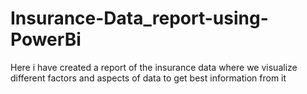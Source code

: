 # Insurance-Data_report-using-PowerBi
Here i have created a report of the insurance data where we visualize different factors and aspects of data to get best information from it
